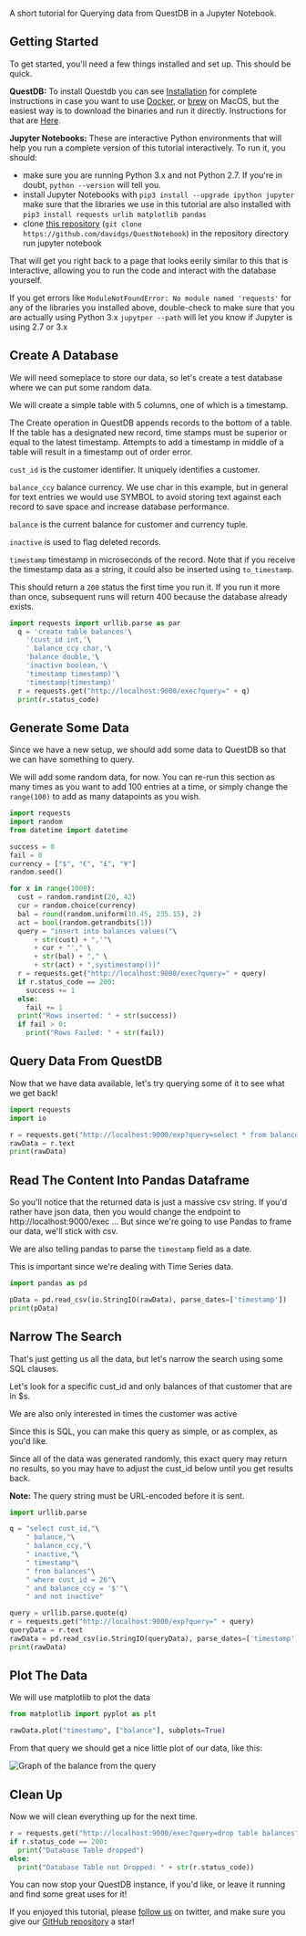 A short tutorial for Querying data from QuestDB in a Jupyter Notebook.

<!-- truncate -->

## Getting Started
To get started, you'll need a few things installed and set up. This should be quick.

**QuestDB:** To install Questdb you can see [Installation](https://questdb.io/docs/introduction#guides) for complete instructions in case you want to use [Docker](https://questdb.io/docs/guide/docker), or [brew](https://questdb.io/docs/guide/homebrew) on MacOS, but the easiest way is to download the binaries and run it directly. Instructions for that are [Here](https://questdb.io/docs/guide/binaries).

**Jupyter Notebooks:** These are interactive Python environments that will help you run a complete version of this tutorial interactively. To run it, you should:
* make sure you are running Python 3.x and not Python 2.7. If you're in doubt, `python --version` will tell you.
* install Jupyter Notebooks with `pip3 install --upgrade ipython jupyter`
make sure that the libraries we use in this tutorial are also installed with `pip3 install requests urlib matplotlib pandas`
* clone [this repository](https://github.com/davidgs/QuestNotebook) (`git clone https://github.com/davidgs/QuestNotebook`)
in the repository directory run jupyter notebook

That will get you right back to a page that looks eerily similar to this that is interactive, allowing you to run the code and interact with the database yourself.

If you get errors like `ModuleNotFoundError: No module named 'requests'` for any of the libraries you installed above, double-check to make sure that you are actually using Python 3.x `jupytper --path` will let you know if Jupyter is using 2.7 or 3.x

## Create A Database
We will need someplace to store our data, so let's create a test database where we can put some random data.

We will create a simple table with 5 columns, one of which is a timestamp.

The Create operation in QuestDB appends records to the bottom of a table. If the table has a designated new record, time stamps must be superior or equal to the latest timestamp. Attempts to add a timestamp in middle of a table will result in a timestamp out of order error.

`cust_id` is the customer identifier. It uniquely identifies a customer.

`balance_ccy` balance currency. We use char in this example, but in general for text entries we would use SYMBOL to avoid storing text against each record to save space and increase database performance.

`balance` is the current balance for customer and currency tuple.

`inactive` is used to flag deleted records.

`timestamp` timestamp in microseconds of the record.
Note that if you receive the timestamp data as a string, it could also be inserted using `to_timestamp`.

This should return a `200` status the first time you run it. If you run it more than once, subsequent runs will return 400 because the database already exists.

```python
import requests import urllib.parse as par
  q = 'create table balances'\
    '(cust_id int,'\
    ' balance_ccy char,'\
    'balance double,'\
    'inactive boolean,'\
    'timestamp timestamp)'\
    'timestamp(timestamp)'
  r = requests.get("http://localhost:9000/exec?query=" + q)
  print(r.status_code)
```

## Generate Some Data
Since we have a new setup, we should add some data to QuestDB so that we can have something to query.

We will add some random data, for now. You can re-run this section as many times as you want to add 100 entries at a time, or simply change the `range(100)` to add as many datapoints as you wish.

```Python
import requests
import random
from datetime import datetime

success = 0
fail = 0
currency = ["$", "€", "£", "¥"]
random.seed()

for x in range(1000):
  cust = random.randint(20, 42)
  cur = random.choice(currency)
  bal = round(random.uniform(10.45, 235.15), 2)
  act = bool(random.getrandbits(1))
  query = "insert into balances values("\
      + str(cust) + ",'"\
      + cur + "'," \
      + str(bal) + "," \
      + str(act) + ",systimestamp())"
  r = requests.get("http://localhost:9000/exec?query=" + query)
  if r.status_code == 200:
    success += 1
  else:
    fail += 1
  print("Rows inserted: " + str(success))
  if fail > 0:
    print("Rows Failed: " + str(fail))
```
## Query Data From QuestDB
Now that we have data available, let's try querying some of it to see what we get back!

```Python
import requests
import io

r = requests.get("http://localhost:9000/exp?query=select * from balances")
rawData = r.text
print(rawData)
```

## Read The Content Into Pandas Dataframe
So you'll notice that the returned data is just a massive csv string. If you'd rather have json data, then you would change the endpoint to http://localhost:9000/exec ... But since we're going to use Pandas to frame our data, we'll stick with csv.

We are also telling pandas to parse the `timestamp` field as a date.

This is important since we're dealing with Time Series data.

```Python
import pandas as pd

pData = pd.read_csv(io.StringIO(rawData), parse_dates=['timestamp'])
print(pData)
```

## Narrow The Search
That's just getting us all the data, but let's narrow the search using some SQL clauses.

Let's look for a specific cust_id and only balances of that customer that are in $s.

We are also only interested in times the customer was active

Since this is SQL, you can make this query as simple, or as complex, as you'd like.

Since all of the data was generated randomly, this exact query may return no results, so you may have to adjust the cust_id below until you get results back.

**Note:** The query string must be URL-encoded before it is sent.

```Python
import urllib.parse

q = "select cust_id,"\
    " balance,"\
    " balance_ccy,"\
    " inactive,"\
    " timestamp"\
    " from balances"\
    " where cust_id = 26"\
    " and balance_ccy = '$'"\
    " and not inactive"

query = urllib.parse.quote(q)
r = requests.get("http://localhost:9000/exp?query=" + query)
queryData = r.text
rawData = pd.read_csv(io.StringIO(queryData), parse_dates=['timestamp'])
print(rawData)
```

## Plot The Data
We will use matplotlib to plot the data

```Python
from matplotlib import pyplot as plt

rawData.plot("timestamp", ["balance"], subplots=True)
```

From that query we should get a nice little plot of our data, like this:

![Graph of the balance from the query](/img/blog/2020-06-15/graph.png)

## Clean Up
Now we will clean everything up for the next time.

```Python
r = requests.get("http://localhost:9000/exec?query=drop table balances")
if r.status_code == 200:
  print("Database Table dropped")
else:
  print("Database Table not Dropped: " + str(r.status_code))
```

You can now stop your QuestDB instance, if you'd like, or leave it running and find some great uses for it!

If you enjoyed this tutorial, please [follow us](https://twitter.com/intent/follow?screen_name=QuestDB) on twitter, and make sure you give our [GitHub repository](https://github.com/questdb/questdb) a star!